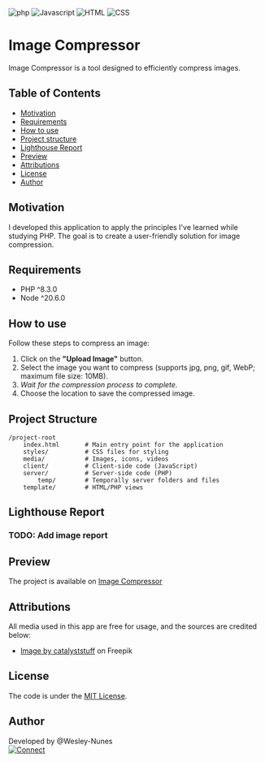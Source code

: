 ![php](https://img.shields.io/badge/php-fff?style=for-the-badge&logo=php&logoColor=4f5b93 "php")
![Javascript](https://img.shields.io/badge/JavaScript-F7DF1E?style=for-the-badge&logo=javascript&logoColor=black "Javascript")
![HTML](https://img.shields.io/badge/HTML-e34c26?style=for-the-badge&logo=html5&logoColor=black "HTML")
![CSS](https://img.shields.io/badge/CSS-264de4?style=for-the-badge&logo=css3&logoColor=black "CSS")

# Image Compressor

Image Compressor is a tool designed to efficiently compress images.

## Table of Contents

- [Motivation](#motivation)
- [Requirements](#requirements)
- [How to use](#how-to-use)
- [Project structure](#project-structure)
- [Lighthouse Report](#lighthouse-report)
- [Preview](#preview)
- [Attributions](#attributions)
- [License](#license)
- [Author](#author)

## <a name="motivation"></a>Motivation

I developed this application to apply the principles I've learned while studying PHP. The goal is to create a user-friendly solution for image compression.

## <a name="requirements"></a>Requirements

- PHP ^8.3.0
- Node ^20.6.0

## <a name="how-to-use"></a>How to use

Follow these steps to compress an image:

1. Click on the **"Upload Image"** button.
2. Select the image you want to compress (supports jpg, png, gif, WebP; maximum file size: 10MB).
3. _Wait for the compression process to complete._
4. Choose the location to save the compressed image.

## <a name="project-structure"></a>Project Structure

```
/project-root
    index.html       # Main entry point for the application
    styles/          # CSS files for styling
    media/           # Images, icons, videos
    client/          # Client-side code (JavaScript)
    server/          # Server-side code (PHP)
        temp/        # Temporally server folders and files
    template/        # HTML/PHP views
```

## <a name="#lighthouse-report"></a>Lighthouse Report

### TODO: Add image report

## <a name="preview"></a>Preview

The project is available on [Image Compressor](http://image-compressor.rf.gd/)

## <a name="attributions"></a>Attributions

All media used in this app are free for usage, and the sources are credited below:

- [Image by catalyststuff]("https://www.freepik.com/free-vector/cute-octopus-courier-holding-package-box-cartoon-vector-icon-illustration-animal-business-icon-concept-isolated-premium-vector-flat-cartoon-style_20340771.htm#page=2&query=cartoon%20octopus&position=20&from_view=search&track=ais&uuid=72e3dcf6-b9b6-4a30-888c-f3533a87547f") on Freepik

## <a name="license"></a>License

The code is under the [MIT License](./LICENSE).

## <a name="author"></a>Author

Developed by @Wesley-Nunes  
[![Connect](https://img.shields.io/badge/-Connect-blue?style=flat-square&logo=Linkedin&logoColor=white&link=https://www.linkedin.com/in/dev-wesley-nunes/)](https://www.linkedin.com/in/dev-wesley-nunes/)
